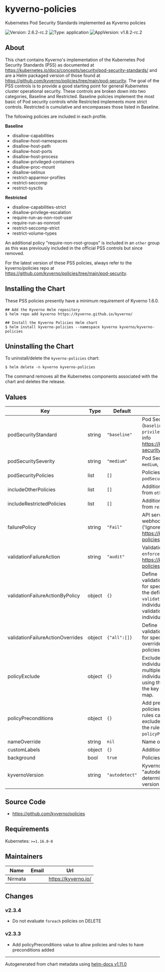 # kyverno-policies

Kubernetes Pod Security Standards implemented as Kyverno policies

![Version: 2.6.2-rc.2](https://img.shields.io/badge/Version-2.6.2--rc.2-informational?style=flat-square) ![Type: application](https://img.shields.io/badge/Type-application-informational?style=flat-square) ![AppVersion: v1.8.2-rc.2](https://img.shields.io/badge/AppVersion-v1.8.2--rc.2-informational?style=flat-square)

## About

This chart contains Kyverno's implementation of the Kubernetes Pod Security Standards (PSS) as documented at https://kubernetes.io/docs/concepts/security/pod-security-standards/ and are a Helm packaged version of those found at https://github.com/kyverno/policies/tree/main/pod-security. The goal of the PSS controls is to provide a good starting point for general Kubernetes cluster operational security. These controls are broken down into two categories, Baseline and Restricted. Baseline policies implement the most basic of Pod security controls while Restricted implements more strict controls. Restricted is cumulative and encompasses those listed in Baseline.

The following policies are included in each profile.

**Baseline**

* disallow-capabilities
* disallow-host-namespaces
* disallow-host-path
* disallow-host-ports
* disallow-host-process
* disallow-privileged-containers
* disallow-proc-mount
* disallow-selinux
* restrict-apparmor-profiles
* restrict-seccomp
* restrict-sysctls

**Restricted**

* disallow-capabilities-strict
* disallow-privilege-escalation
* require-run-as-non-root-user
* require-run-as-nonroot
* restrict-seccomp-strict
* restrict-volume-types

An additional policy "require-non-root-groups" is included in an `other` group as this was previously included in the official PSS controls but since removed.

For the latest version of these PSS policies, always refer to the kyverno/policies repo at https://github.com/kyverno/policies/tree/main/pod-security.

## Installing the Chart

These PSS policies presently have a minimum requirement of Kyverno 1.6.0.

```console
## Add the Kyverno Helm repository
$ helm repo add kyverno https://kyverno.github.io/kyverno/

## Install the Kyverno Policies Helm chart
$ helm install kyverno-policies --namespace kyverno kyverno/kyverno-policies
```

## Uninstalling the Chart

To uninstall/delete the `kyverno-policies` chart:

```console
$ helm delete -n kyverno kyverno-policies
```

The command removes all the Kubernetes components associated with the chart and deletes the release.

## Values

| Key | Type | Default | Description |
|-----|------|---------|-------------|
| podSecurityStandard | string | `"baseline"` | Pod Security Standard profile (`baseline`, `restricted`, `privileged`, `custom`). For more info https://kyverno.io/policies/pod-security. |
| podSecuritySeverity | string | `"medium"` | Pod Security Standard (`low`, `medium`, `high`). |
| podSecurityPolicies | list | `[]` | Policies to include when `podSecurityStandard` is `custom`. |
| includeOtherPolicies | list | `[]` | Additional policies to include from `other`. |
| includeRestrictedPolicies | list | `[]` | Additional policies to include from `restricted`. |
| failurePolicy | string | `"Fail"` | API server behavior if the webhook fails to respond ('Ignore', 'Fail') For more info: https://kyverno.io/docs/writing-policies/policy-settings/ |
| validationFailureAction | string | `"audit"` | Validation failure action (`audit`, `enforce`). For more info https://kyverno.io/docs/writing-policies/validate. |
| validationFailureActionByPolicy | object | `{}` | Define validationFailureActionByPolicy for specific policies. Override the defined `validationFailureAction` with a individual validationFailureAction for individual Policies. |
| validationFailureActionOverrides | object | `{"all":[]}` | Define validationFailureActionOverrides for specific policies. The overrides for `all` will apply to all policies. |
| policyExclude | object | `{}` | Exclude resources from individual policies. Policies with multiple rules can have individual rules excluded by using the name of the rule as the key in the `policyExclude` map. |
| policyPreconditions | object | `{}` | Add preconditions to individual policies. Policies with multiple rules can have individual rules excluded by using the name of the rule as the key in the `policyPreconditions` map. |
| nameOverride | string | `nil` | Name override. |
| customLabels | object | `{}` | Additional labels. |
| background | bool | `true` | Policies background mode |
| kyvernoVersion | string | `"autodetect"` | Kyverno version The default of "autodetect" will try to determine the currently installed version from the deployment |

## Source Code

* <https://github.com/kyverno/policies>

## Requirements

Kubernetes: `>=1.16.0-0`

## Maintainers

| Name | Email | Url |
| ---- | ------ | --- |
| Nirmata |  | <https://kyverno.io/> |

## Changes

### v2.3.4

* Do not evaluate `foreach` policies on DELETE

### v2.3.3

* Add policyPreconditions value to allow policies and rules to have preconditions added

----------------------------------------------
Autogenerated from chart metadata using [helm-docs v1.11.0](https://github.com/norwoodj/helm-docs/releases/v1.11.0)
